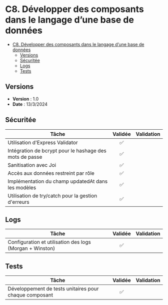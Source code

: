 # C8. Développer des composants dans le langage d’une base de données

- [C8. Développer des composants dans le langage d’une base de données](#c8-développer-des-composants-dans-le-langage-dune-base-de-données)
  - [Versions](#versions)
  - [Sécuritée](#sécuritée)
  - [Logs](#logs)
  - [Tests](#tests)

## Versions

- **Version** : 1.0
- **Date** : 13/3/2024

## Sécuritée

| Tâche                                                   | Validée | Validation |
| ------------------------------------------------------- | :-----: | ---------- |
| Utilisation d'Express Validator                         |   ✅     |            |
| Intégration de bcrypt pour le hashage des mots de passe |   ✅     |            |
| Sanitisation avec Joi                                   |   ✅     |            |
| Accès aux données restreint par rôle                    |   ✅     |            |
| Implémentation du champ updatedAt dans les modèles      |   ✅     |            |
| Utilisation de try/catch pour la gestion d'erreurs      |   ✅     |            |

## Logs

| Tâche                                                    | Validée | Validation |
| -------------------------------------------------------- | :-----: | ---------- |
| Configuration et utilisation des logs (Morgan + Winston) |   ✅    |            |

## Tests

| Tâche                                                  | Validée | Validation |
| ------------------------------------------------------ | :-----: | ---------- |
| Développement de tests unitaires pour chaque composant |   ✅    |            |
